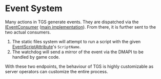# Event System

Many actions in TGS generate events. They are dispatched via the [IEventConsumer](./IEventConsumer.cs) ([main implementation](./EventConsumer.cs)). From there, it is further sent to the two actual consumers.

1. The static files system will attempt to run a script with the given [EventScriptAttribute](./EventScriptAttribute)'s `ScriptName`.
1. The watchdog will send a mirror of the event via the DMAPI to be handled by game code.

With these two endpoints, the behaviour of TGS is highly customizable as server operators can customize the entire process.
